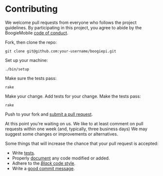 # Contributing

We welcome pull requests from everyone who follows the project guidelines. By participating in this project, you agree to abide by the BoogieMobile [code of conduct].

[code of conduct]: https://github.com/BoogieMobile/boogiepi/blob/master/CODE_OF_CONDUCT.md

Fork, then clone the repo:

    git clone git@github.com:your-username/boogiepi.git

Set up your machine:

    ./bin/setup

Make sure the tests pass:

    rake

Make your change. Add tests for your change. Make the tests pass:

    rake

Push to your fork and [submit a pull request][pr].

[pr]: https://github.com/BoogieMobile/boogiepi/pull/new/master

At this point you're waiting on us. We like to at least comment on pull requests within one week (and, typically, three business days) We may suggest some changes or improvements or alternatives.

Some things that will increase the chance that your pull request is accepted:

* Write [tests][testing].
* Properly [document][documentation] any code modified or added.
* Adhere to the [*Black* code style][style].
* Write a [good commit message][commit].


[testing]: https://realpython.com/python-testing/
[documentation]: https://devguide.python.org/documenting/
[style]: https://github.com/psf/black
[commit]: http://tbaggery.com/2008/04/19/a-note-about-git-commit-messages.html